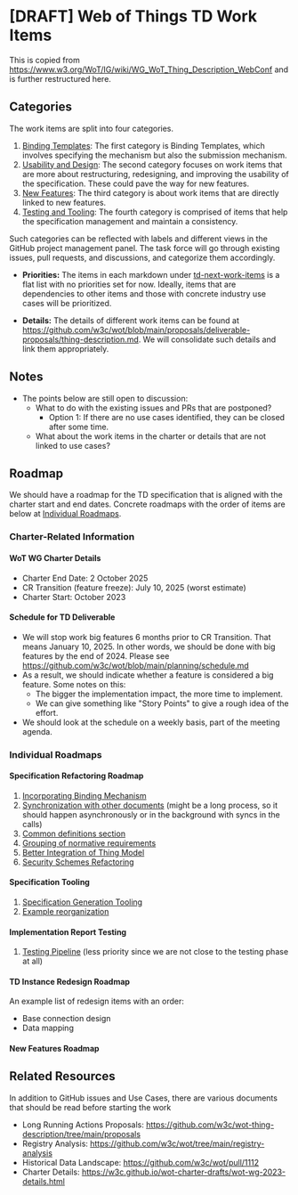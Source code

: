 # [DRAFT] Web of Things TD Work Items 

This is copied from <https://www.w3.org/WoT/IG/wiki/WG_WoT_Thing_Description_WebConf> and is further restructured here.

## Categories

The work items are split into four categories.

1. [Binding Templates](./td-next-work-items/binding-templates.md): The first category is Binding Templates, which involves specifying the mechanism but also the submission mechanism.
2. [Usability and Design](./td-next-work-items/usability-and-design.md): The second category focuses on work items that are more about restructuring, redesigning, and improving the usability of the specification. These could pave the way for new features.
3. [New Features](./td-next-work-items/new-features.md): The third category is about work items that are directly linked to new features.
4. [Testing and Tooling](./td-next-work-items/testing-and-tooling.md): The fourth category is comprised of items that help the specification management and maintain a consistency.

Such categories can be reflected with labels and different views in the GitHub project management panel.
The task force will go through existing issues, pull requests, and discussions, and categorize them accordingly.

- **Priorities:** The items in each markdown under [td-next-work-items](./td-next-work-items) is a flat list with no priorities set for now. Ideally, items that are dependencies to other items and those with concrete industry use cases will be prioritized.

- **Details:** The details of different work items can be found at <https://github.com/w3c/wot/blob/main/proposals/deliverable-proposals/thing-description.md>. We will consolidate such details and link them appropriately.

## Notes

- The points below are still open to discussion:
  - What to do with the existing issues and PRs that are postponed?
    - Option 1: If there are no use cases identified, they can be closed after some time.
  - What about the work items in the charter or details that are not linked to use cases?

## Roadmap

We should have a roadmap for the TD specification that is aligned with the charter start and end dates.
Concrete roadmaps with the order of items are below at [Individual Roadmaps](#individual-roadmaps).

### Charter-Related Information

#### WoT WG Charter Details

- Charter End Date: 2 October 2025
- CR Transition (feature freeze): July 10, 2025 (worst estimate)
- Charter Start: October 2023

#### Schedule for TD Deliverable

- We will stop work big features 6 months prior to CR Transition. That means January 10, 2025. In other words, we should be done with big features by the end of 2024. Please see https://github.com/w3c/wot/blob/main/planning/schedule.md
- As a result, we should indicate whether a feature is considered a big feature. Some notes on this:
  - The bigger the implementation impact, the more time to implement.
  - We can give something like "Story Points" to give a rough idea of the effort.
- We should look at the schedule on a weekly basis, part of the meeting agenda.

### Individual Roadmaps

#### Specification Refactoring Roadmap

1. [Incorporating Binding Mechanism](./td-next-work-items/binding-templates.md#binding-templates-integration)
2. [Synchronization with other documents](./td-next-work-items/usability-and-design.md#synchronization-with-other-documents) (might be a long process, so it should happen asynchronously or in the background with syncs in the calls)
3. [Common definitions section](./td-next-work-items/usability-and-design.md#common-definition-section)
4. [Grouping of normative requirements](./td-next-work-items/usability-and-design.md#grouping-of-normative-requirements)
5. [Better Integration of Thing Model](./td-next-work-items/usability-and-design.md#better-integration-of-thing-model)
6. [Security Schemes Refactoring](./td-next-work-items/usability-and-design.md#security-schemes-refactoring)
 
#### Specification Tooling

1. [Specification Generation Tooling](./td-next-work-items/testing-and-tooling.md#spec-generation)
2. [Example reorganization](./td-next-work-items/testing-and-tooling.md#examples-reorganization)

#### Implementation Report Testing

1. [Testing Pipeline](./td-next-work-items/testing-and-tooling.md#testing-procedure) (less priority since we are not close to the testing phase at all)

#### TD Instance Redesign Roadmap

An example list of redesign items with an order:

- Base connection design
- Data mapping

#### New Features Roadmap

## Related Resources

In addition to GitHub issues and Use Cases, there are various documents that should be read before starting the work

- Long Running Actions Proposals: <https://github.com/w3c/wot-thing-description/tree/main/proposals>
- Registry Analysis: <https://github.com/w3c/wot/tree/main/registry-analysis>
- Historical Data Landscape: <https://github.com/w3c/wot/pull/1112>
- Charter Details: <https://w3c.github.io/wot-charter-drafts/wot-wg-2023-details.html>
